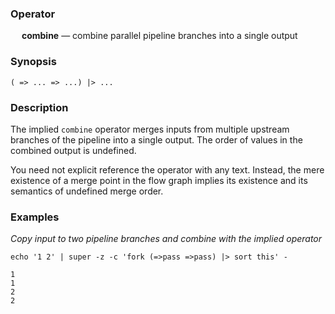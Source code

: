 ### Operator

&emsp; **combine** &mdash; combine parallel pipeline branches into a single output

### Synopsis

```
( => ... => ...) |> ...
```
### Description

The implied `combine` operator merges inputs from multiple upstream branches of
the pipeline into a single output.  The order of values in the combined
output is undefined.

You need not explicit reference the operator with any text.  Instead, the
mere existence of a merge point in the flow graph implies its existence
and its semantics of undefined merge order.

### Examples

_Copy input to two pipeline branches and combine with the implied operator_
```mdtest-command
echo '1 2' | super -z -c 'fork (=>pass =>pass) |> sort this' -
```

```mdtest-output
1
1
2
2
```
